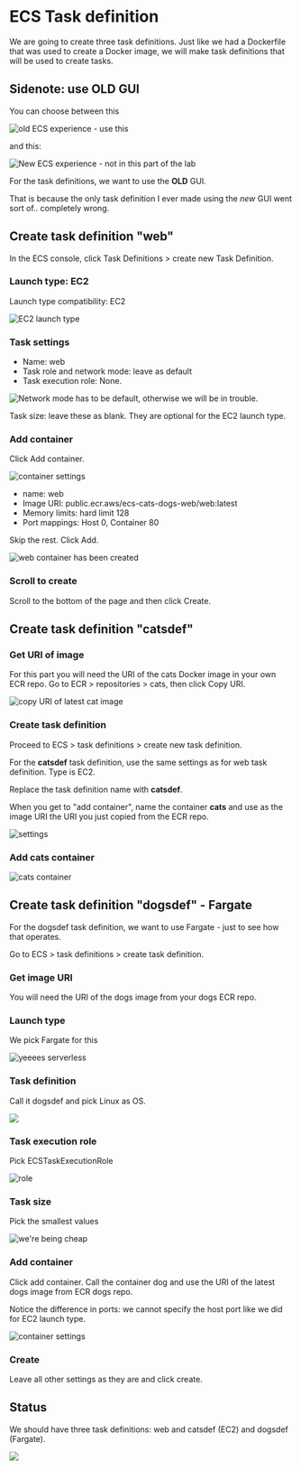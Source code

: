 # ECS Task definition

We are going to create three task definitions. Just like we had a Dockerfile that was used to create a Docker image, we will make task definitions that will be used to create tasks.&#x20;

## Sidenote: use OLD GUI &#x20;

You can choose between this

![old ECS experience - use this](<../../../../.gitbook/assets/image (399).png>)

and this:

![New ECS experience - not in this part of the lab ](<../../../../.gitbook/assets/image (142) (1).png>)

For the task definitions, we want to use the **OLD** GUI.&#x20;

That is because the only task definition I ever made using the _new_ GUI went sort of.. completely wrong.&#x20;

## Create task definition "web"

In the ECS console, click Task Definitions > create new Task Definition.&#x20;

### Launch type: EC2

Launch type compatibility: EC2

![EC2 launch type](<../../../../.gitbook/assets/image (119) (1).png>)

### Task settings

* Name: web
* Task role and network mode: leave as default
* Task execution role: None.

![Network mode has to be default, otherwise we will be in trouble. ](<../../../../.gitbook/assets/image (310) (1) (1).png>)

Task size: leave these as blank. They are optional for the EC2 launch type.&#x20;

### Add container

Click Add container.&#x20;

![container settings](<../../../../.gitbook/assets/image (404).png>)

* name: web
* Image URI: public.ecr.aws/ecs-cats-dogs-web/web:latest
* Memory limits: hard limit 128
* Port mappings: Host 0, Container 80

Skip the rest. Click Add.

![web container has been created](<../../../../.gitbook/assets/image (397) (1) (1).png>)

### Scroll to create

Scroll to the bottom of the page and then click Create.&#x20;

## Create task definition "catsdef"

### Get URI of image

For this part you will need the URI of the cats Docker image in your own ECR repo. Go to ECR > repositories > cats, then click Copy URI.

![copy URI of latest cat image](<../../../../.gitbook/assets/image (114).png>)

### Create task definition&#x20;

Proceed to ECS > task definitions > create new task definition.&#x20;

For the **catsdef** task definition, use the same settings as for web task definition. Type is EC2.

Replace the task definition name with **catsdef**.&#x20;

When you get to "add container", name the container **cats** and use as the image URI the URI you just copied from the ECR repo.&#x20;

![settings](<../../../../.gitbook/assets/image (127).png>)

### Add cats container&#x20;

![cats container ](<../../../../.gitbook/assets/image (169).png>)

## Create task definition "dogsdef" - Fargate

For the dogsdef task definition, we want to use Fargate - just to see how that operates.&#x20;

Go to ECS > task definitions > create task definition.&#x20;

### Get image URI&#x20;

You will need the URI of the dogs image from your dogs ECR repo.

### Launch type

We pick Fargate for this

![yeeees serverless](<../../../../.gitbook/assets/image (336) (1) (1).png>)

### Task definition&#x20;

Call it dogsdef and pick Linux as OS.

![](<../../../../.gitbook/assets/image (289) (1).png>)

### Task execution role

Pick ECSTaskExecutionRole

![role](<../../../../.gitbook/assets/image (228).png>)

### Task size

Pick the smallest values

![we're being cheap](<../../../../.gitbook/assets/image (356).png>)

### Add container

Click add container. Call the container dog and use the URI of the latest dogs image from ECR dogs repo.&#x20;

Notice the difference in ports: we cannot specify the host port like we did for EC2 launch type.&#x20;

![container settings](<../../../../.gitbook/assets/image (459).png>)

### Create

Leave all other settings as they are and click create.

## Status

We should have three task definitions: web and catsdef (EC2) and dogsdef (Fargate).&#x20;

![](<../../../../.gitbook/assets/image (369).png>)

